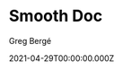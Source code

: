 ---
title: Smooth Doc
github: https://github.com/gregberge/smooth-doc
demo: https://smooth-doc.com/
license: MIT
author: Greg Bergé
author_link: ''
date: 2021-04-29T00:00:00.000Z
ssg:
  - Gatsby
cms: null
css: null
category:
  - Documentation
description: Ready to use documentation theme for Gatsby.
draft: true
publish_date: '2018-11-30T09:20:27Z'
update_date: '2022-10-15T19:31:27Z'
github_star: 240
github_fork: 56
---